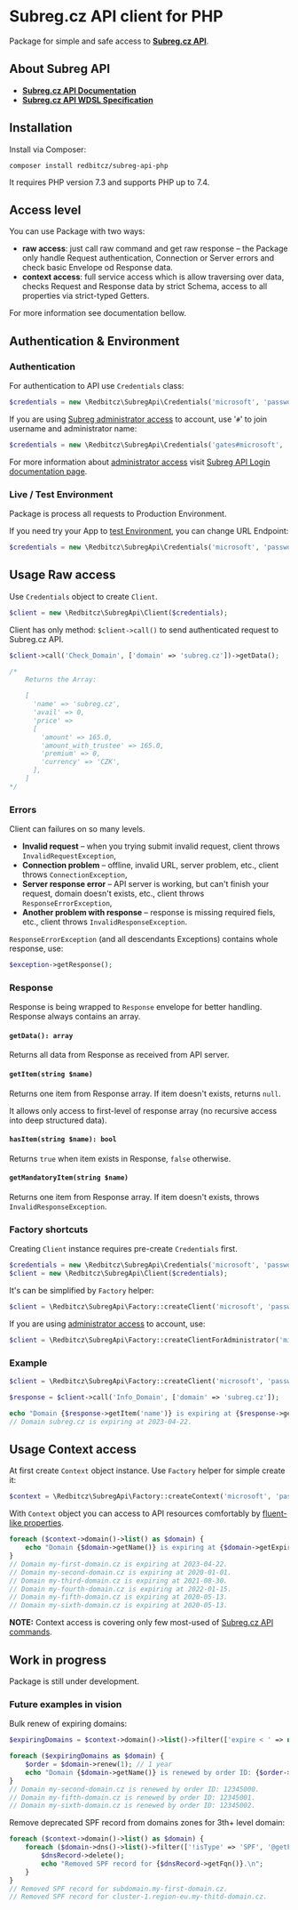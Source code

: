 # Subreg.cz API client for PHP

Package for simple and safe access to [**Subreg.cz API**](https://subreg.cz/manual/).

## About Subreg API
- [**Subreg.cz API Documentation**](https://subreg.cz/manual/)
- [**Subreg.cz API WDSL Specification**](https://subreg.cz/wsdl)

## Installation

Install via Composer:

```shell
composer install redbitcz/subreg-api-php
```

It requires PHP version 7.3 and supports PHP up to 7.4.

## Access level

You can use Package with two ways:
- **raw access**: just call raw command and get raw response – the Package only handle Request authentication,
    Connection or Server errors and check basic Envelope od Response data. 
- **context access**: full service access which is allow traversing over data, checks Request and Response data by
    strict Schema, access to all properties via strict-typed Getters.

For more information see documentation bellow.

## Authentication & Environment
### Authentication

For authentication to API use `Credentials` class:

```php
$credentials = new \Redbitcz\SubregApi\Credentials('microsoft', 'password');
```

If you are using [Subreg administrator access](https://subreg.cz/en/settings/admins/) to account, use '`#`' to join
 username and administrator name:

```php
$credentials = new \Redbitcz\SubregApi\Credentials('gates#microsoft', 'password');
``` 

For more information about [administrator access](https://subreg.cz/en/settings/admins/) visit
[Subreg API Login documentation page](https://subreg.cz/manual/?cmd=Login).

### Live / Test Environment

Package is process all requests to Production Environment.

If you need try your App to [test Environment](https://subreg.cz/manual/?cmd=Main), you can change URL Endpoint:

```php
$credentials = new \Redbitcz\SubregApi\Credentials('microsoft', 'password', 'https://ote-soap.subreg.cz/cmd.php');
```  

## Usage Raw access

Use `Credentials` object to create `Client`.

```php
$client = new \Redbitcz\SubregApi\Client($credentials);
```  

Client has only method: `$client->call()` to send authenticated request to Subreg.cz API.

```php
$client->call('Check_Domain', ['domain' => 'subreg.cz'])->getData();

/*
    Returns the Array:

    [
      'name' => 'subreg.cz',
      'avail' => 0,
      'price' => 
      [
        'amount' => 165.0,
        'amount_with_trustee' => 165.0,
        'premium' => 0,
        'currency' => 'CZK',
      ],
    ]
*/
```

### Errors

Client can failures on so many levels. 

- **Invalid request** – when you trying submit invalid request, client throws `InvalidRequestException`,
- **Connection problem** – offline, invalid URL, server problem, etc., client throws `ConnectionException`,
- **Server response error** – API server is working, but can't finish your request, domain doesn't exists, etc., client
    throws `ResponseErrorException`,    
- **Another problem with response** – response is missing required fiels, etc., client throws `InvalidResponseException`.

`ResponseErrorException` (and all descendants Exceptions) contains whole response, use:
```php
$exception->getResponse();
```

### Response

Response is being wrapped to `Response` envelope for better handling. Response always contains an array.

#### `getData(): array`

Returns all data from Response as received from API server.

#### `getItem(string $name)`

Returns one item from Response array. If item doesn't exists, returns `null`.

It allows only access to first-level of response array (no recursive access into deep structured data).

#### `hasItem(string $name): bool`

Returns `true` when item exists in Response, `false` otherwise.

#### `getMandatoryItem(string $name)`

Returns one item from Response array. If item doesn't exists, throws `InvalidResponseException`.

### Factory shortcuts

Creating `Client` instance requires pre-create `Credentials` first.

```php
$credentials = new \Redbitcz\SubregApi\Credentials('microsoft', 'password');
$client = new \Redbitcz\SubregApi\Client($credentials);
```

It's can be simplified by `Factory` helper:

```php
$client = \Redbitcz\SubregApi\Factory::createClient('microsoft', 'password');
```

If you are using [administrator access](https://subreg.cz/en/settings/admins/) to account, use:

```php
$client = \Redbitcz\SubregApi\Factory::createClientForAdministrator('microsoft', 'gates', 'password');
```

### Example
```php
$client = \Redbitcz\SubregApi\Factory::createClient('microsoft', 'password');

$response = $client->call('Info_Domain', ['domain' => 'subreg.cz']);

echo "Domain {$response->getItem('name')} is expiring at {$response->getItem('exDate')}.";
// Domain subreg.cz is expiring at 2023-04-22.
```

## Usage Context access

At first create `Context` object instance. Use `Factory` helper for simple create it:

```php
$context = \Redbitcz\SubregApi\Factory::createContext('microsoft', 'password');
```

With `Context` object you can access to API resources comfortably by
[fluent-like properties](https://dev.to/mofiqul/fluent-interface-and-method-chaining-in-php-and-javascript-251c).

```php
foreach ($context->domain()->list() as $domain) {
    echo "Domain {$domain->getName()} is expiring at {$domain->getExpire()->format('Y-m-d')}.\n";
}
// Domain my-first-domain.cz is expiring at 2023-04-22.
// Domain my-second-domain.cz is expiring at 2020-01-01.
// Domain my-third-domain.cz is expiring at 2021-08-30.
// Domain my-fourth-domain.cz is expiring at 2022-01-15.
// Domain my-fifth-domain.cz is expiring at 2020-05-13.
// Domain my-sixth-domain.cz is expiring at 2020-05-13.
```

**NOTE:** Context access is covering only few most-used of [Subreg.cz API commands](https://subreg.cz/manual/).

## Work in progress
Package is still under development.

### Future examples in vision

Bulk renew of expiring domains:
```php
$expiringDomains = $context->domain()->list()->filter(['expire < ' => new DateTime('+ 1 month')]); 

foreach ($expiringDomains as $domain) {
    $order = $domain->renew(1); // 1 year
    echo "Domain {$domain->getName()} is renewed by order ID: {$order->getId()}.\n";
}
// Domain my-second-domain.cz is renewed by order ID: 12345000.
// Domain my-fifth-domain.cz is renewed by order ID: 12345001.
// Domain my-sixth-domain.cz is renewed by order ID: 12345002.
```

Remove deprecated SPF record from domains zones for 3th+ level domain:
```php
foreach ($context->domain()->list() as $domain) {
    foreach ($domain->dns()->list()->filter(['!isType' => 'SPF', '@getFqn() ~ ' => '/\w+\.\w+\.\w+$/']) as $dnsRecord) {
        $dnsRecord->delete();
        echo "Removed SPF record for {$dnsRecord->getFqn()}.\n";
    }
}
// Removed SPF record for subdomain.my-first-domain.cz.
// Removed SPF record for cluster-1.region-eu.my-thitd-domain.cz.
```